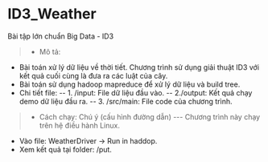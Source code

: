 # ID3_Weather
Bài tập lớn chuẩn Big Data - ID3
> + Mô tả:
- Bài toán xử lý dữ liệu về thời tiết. Chương trình sử dụng giải thuật ID3 với kết quả cuối cùng là đưa ra các luật của cây.
- Bài toán sử dụng hadoop mapreduce để xử lý dữ liệu và build tree.
- Chi tiết file:
-- 1. /input: File dữ liệu đầu vào.
-- 2./output: Kết quả chạy demo dữ liệu đầu ra.
-- 3. /src/main: File code của chương trình.

> + Cách chạy: Chú ý (cấu hình đường dẫn) --- Chương trình này chạy trên hệ điều hành Linux.   
- Vào file: WeatherDriver -> Run in haddop.
- Xem kết quả tại folder: /put.
